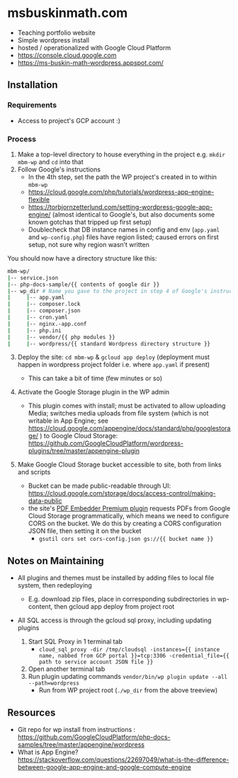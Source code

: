 # msbuskinmath.com

- Teaching portfolio website
- Simple wordpress install
- hosted / operationalized with Google Cloud Platform
- https://console.cloud.google.com 
- https://ms-buskin-math-wordpress.appspot.com/ 

## Installation

### Requirements

- Access to project's GCP account :)

### Process

1. Make a top-level directory to house everything in the project e.g. `mkdir mbm-wp` and `cd` into that
2. Follow Google's instructions
    - In the 4th step, set the path the WP project's created in to within `mbm-wp`
    - https://cloud.google.com/php/tutorials/wordpress-app-engine-flexible
    - https://torbjornzetterlund.com/setting-wordpress-google-app-engine/ (almost identical to Google's, but also documents some known gotchas that tripped up first setup)
    - Doublecheck that DB instance names in config and env (`app.yaml` and `wp-config.php`) files have region listed; caused errors on first setup, not sure why region wasn’t written
    
You should now have a directory structure like this:

```sh
mbm-wp/
|-- service.json
|-- php-docs-sample/{{ contents of google dir }}
|-- wp_dir # Name you gave to the project in step 4 of Google's instructions
|     |-- app.yaml
|     |-- composer.lock
|     |-- composer.json
|     |-- cron.yaml
|     |-- nginx.-app.conf
|     |-- php.ini
|     |-- vendor/{{ php modules }}
|     |-- wordpress/{{ standard Wordpress directory structure }}
```

3. Deploy the site: `cd mbm-wp` & `gcloud app deploy` (deployment must happen in wordpress project folder i.e. where `app.yaml` if present)
    - This can take a bit of time (few minutes or so)

4. Activate the Google Storage plugin in the WP admin
    - This plugin comes with install; must be activated to allow uploading Media; switches media uploads from file system (which is not writable in App Engine; see https://cloud.google.com/appengine/docs/standard/php/googlestorage/ ) to Google Cloud Storage:
https://github.com/GoogleCloudPlatform/wordpress-plugins/tree/master/appengine-plugin

5. Make Google Cloud Storage bucket accessible to site, both from links and scripts
    - Bucket can be made public-readable through UI: https://cloud.google.com/storage/docs/access-control/making-data-public
    - the site's [PDF Embedder Premium plugin](https://wp-pdf.com/) requests PDFs from Google Cloud Storage programmatically, which means we need to configure CORS on the bucket. We do this
    by creating a CORS configuration JSON file, then setting it on the bucket
        - `gsutil cors set cors-config.json gs://{{ bucket name }}`
        
## Notes on Maintaining

- All plugins and themes must be installed by adding files to local file system, then redeploying
    - E.g. download zip files, place in corresponding subdirectories in wp-content, then gcloud app deploy from project root

- All SQL access is through the gcloud sql proxy, including updating plugins

    1. Start SQL Proxy in 1 terminal tab
        - `cloud_sql_proxy -dir /tmp/cloudsql -instances={{ instance name, nabbed from GCP portal }}=tcp:3306 -credential_file={{ path to service account JSON file }}`
    2. Open another terminal tab
    3. Run plugin updating commands `vendor/bin/wp plugin update --all --path=wordpress`
        - Run from WP project root (`./wp_dir` from the above treeview)
    
   
## Resources

- Git repo for wp install from instructions : https://github.com/GoogleCloudPlatform/php-docs-samples/tree/master/appengine/wordpress
- What is App Engine? https://stackoverflow.com/questions/22697049/what-is-the-difference-between-google-app-engine-and-google-compute-engine 
